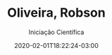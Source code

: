 ---
title: "Oliveira, Robson"
date: 2020-02-01T18:22:24-03:00
name: Robson de Oliveira
subtitle: Iniciação Científica
picture: img/team/male.png
student: true
support: false
main: false
actual: true
weight: 3
---